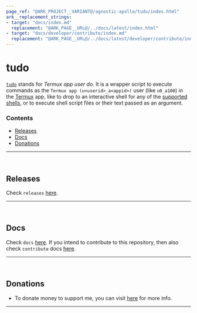 ```yaml
---
page_ref: "@ARK_PROJECT__VARIANT@/agnostic-apollo/tudo/index.html"
ark__replacement_strings:
- target: "docs/index.md"
  replacement: "@ARK_PAGE__URL@/../docs/latest/index.html"
- target: "docs/developer/contribute/index.md"
  replacement: "@ARK_PAGE__URL@/../docs/latest/developer/contribute/index.html"
---
```


# tudo

[`tudo`](https://github.com/agnostic-apollo/tudo) stands for *Termux app user do*. It is a wrapper script to execute commands as the `Termux app (u<userid>_a<appid>)` user (like `u0_a100`) in the [Termux](https://github.com/termux/termux-app) app, like to drop to an interactive shell for any of the [supported shells](#supported-shells), or to execute shell script files or their text passed as an argument.

### Contents

- [Releases](#releases)
- [Docs](#docs)
- [Donations](#donations)

---

&nbsp;





## Releases

Check `releases` [here](releases/index.md).

---

&nbsp;





## Docs

Check `docs` [here](docs/index.md). If you intend to contribute to this repository, then also check `contribute` docs [here](docs/developer/contribute/index.md).

---

&nbsp;





## Donations

- To donate money to support me, you can visit [here](https://github.com/agnostic-apollo/agnostic-apollo/blob/main/Donations.md) for more info.

---

&nbsp;
